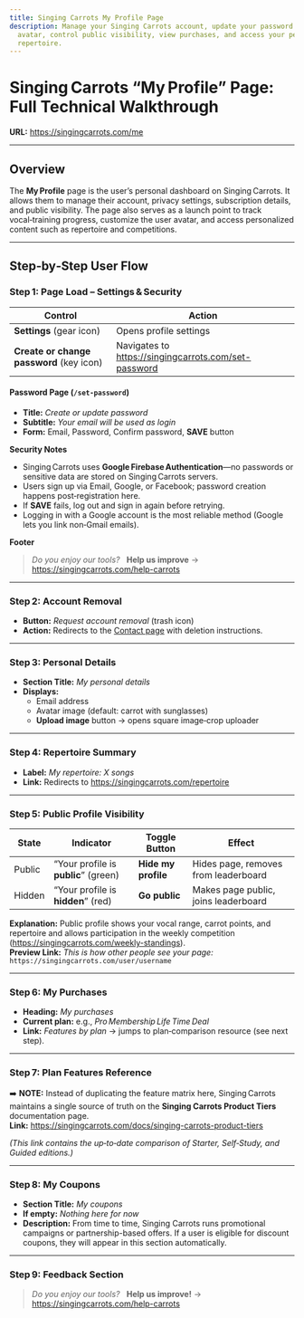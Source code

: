 ```yaml
---
title: Singing Carrots My Profile Page
description: Manage your Singing Carrots account, update your password and
  avatar, control public visibility, view purchases, and access your personal
  repertoire.
---
```

# Singing Carrots “My Profile” Page: Full Technical Walkthrough  
**URL:** <https://singingcarrots.com/me>

---

## Overview
The **My Profile** page is the user’s personal dashboard on Singing Carrots. It allows them to manage their account, privacy settings, subscription details, and public visibility. The page also serves as a launch point to track vocal‑training progress, customize the user avatar, and access personalized content such as repertoire and competitions.

---

## Step‑by‑Step User Flow

### Step 1: Page Load – Settings & Security
| Control | Action |
|---------|--------|
| **Settings** (gear icon) | Opens profile settings |
| **Create or change password** (key icon) | Navigates to <https://singingcarrots.com/set-password> |

#### Password Page (`/set-password`)
- **Title:** *Create or update password*  
- **Subtitle:** *Your email will be used as login*  
- **Form:** Email, Password, Confirm password, **SAVE** button  

**Security Notes**
- Singing Carrots uses **Google Firebase Authentication**—no passwords or sensitive data are stored on Singing Carrots servers.  
- Users sign up via Email, Google, or Facebook; password creation happens post‑registration here.  
- If **SAVE** fails, log out and sign in again before retrying.  
- Logging in with a Google account is the most reliable method (Google lets you link non‑Gmail emails).

**Footer**
> *Do you enjoy our tools?*   **Help us improve** → <https://singingcarrots.com/help-carrots>

---

### Step 2: Account Removal
- **Button:** *Request account removal* (trash icon)  
- **Action:** Redirects to the [Contact page](https://singingcarrots.com/docs/singing-carrots-contact-page) with deletion instructions.

---

### Step 3: Personal Details
- **Section Title:** *My personal details*  
- **Displays:**  
  - Email address  
  - Avatar image (default: carrot with sunglasses)  
  - **Upload image** button → opens square image‑crop uploader

---

### Step 4: Repertoire Summary
- **Label:** *My repertoire: X songs*  
- **Link:** Redirects to <https://singingcarrots.com/repertoire>

---

### Step 5: Public Profile Visibility
| State | Indicator | Toggle Button | Effect |
|-------|-----------|---------------|--------|
| Public | “Your profile is **public**” (green) | **Hide my profile** | Hides page, removes from leaderboard |
| Hidden | “Your profile is **hidden**” (red) | **Go public** | Makes page public, joins leaderboard |

**Explanation:** Public profile shows your vocal range, carrot points, and repertoire and allows participation in the weekly competition (<https://singingcarrots.com/weekly-standings>).  
**Preview Link:** *This is how other people see your page:* `https://singingcarrots.com/user/username`

---

### Step 6: My Purchases
- **Heading:** *My purchases*  
- **Current plan:** e.g., *Pro Membership Life Time Deal*  
- **Link:** *Features by plan* → jumps to plan‑comparison resource (see next step).

---

### Step 7: Plan Features Reference  
➡️ **NOTE:** Instead of duplicating the feature matrix here, Singing Carrots maintains a single source of truth on the **Singing Carrots Product Tiers** documentation page.  
**Link:** <https://singingcarrots.com/docs/singing-carrots-product-tiers>  

*(This link contains the up‑to‑date comparison of Starter, Self‑Study, and Guided editions.)*

---

### Step 8: My Coupons
- **Section Title:** *My coupons*  
- **If empty:** *Nothing here for now*  
- **Description:** From time to time, Singing Carrots runs promotional campaigns or partnership-based offers. If a user is eligible for discount coupons, they will appear in this section automatically. 

---

### Step 9: Feedback Section
> *Do you enjoy our tools?*   **Help us improve!** → <https://singingcarrots.com/help-carrots>
